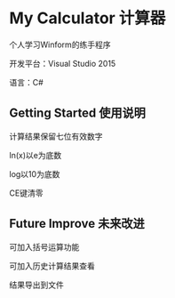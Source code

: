 # My Calculator 计算器

个人学习Winform的练手程序

开发平台：Visual Studio 2015

语言：C#

## Getting Started 使用说明

  计算结果保留七位有效数字  

  ln(x)以e为底数

  log以10为底数

  CE键清零

## Future Improve 未来改进

可加入括号运算功能

可加入历史计算结果查看

结果导出到文件
